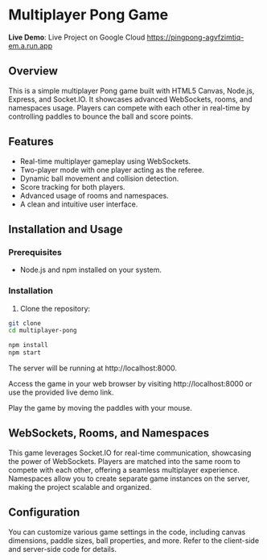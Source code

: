 # Multiplayer Pong Game

**Live Demo**: Live Project on Google Cloud https://pingpong-agvfzimtiq-em.a.run.app

## Overview

This is a simple multiplayer Pong game built with HTML5 Canvas, Node.js, Express, and Socket.IO. It showcases advanced WebSockets, rooms, and namespaces usage. Players can compete with each other in real-time by controlling paddles to bounce the ball and score points.

## Features

- Real-time multiplayer gameplay using WebSockets.
- Two-player mode with one player acting as the referee.
- Dynamic ball movement and collision detection.
- Score tracking for both players.
- Advanced usage of rooms and namespaces.
- A clean and intuitive user interface.

## Installation and Usage

### Prerequisites

- Node.js and npm installed on your system.

### Installation

1. Clone the repository:

```bash
git clone 
cd multiplayer-pong

npm install
npm start
```

The server will be running at http://localhost:8000.

Access the game in your web browser by visiting http://localhost:8000 or use the provided live demo link.

Play the game by moving the paddles with your mouse.
## WebSockets, Rooms, and Namespaces
This game leverages Socket.IO for real-time communication, showcasing the power of WebSockets. Players are matched into the same room to compete with each other, offering a seamless multiplayer experience. Namespaces allow you to create separate game instances on the server, making the project scalable and organized.

## Configuration
You can customize various game settings in the code, including canvas dimensions, paddle sizes, ball properties, and more. Refer to the client-side and server-side code for details.



